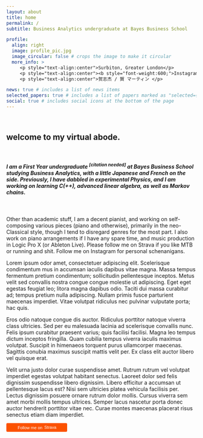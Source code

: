 ```yaml
---
layout: about
title: home
permalink: /
subtitle: Business Analytics undergraduate at Bayes Business School

profile:
  align: right
  image: profile_pic.jpg
  image_circular: false # crops the image to make it circular
  more_info: >
     <p style="text-align:center">Surbiton, Greater London</p>
     <p style="text-align:center"><b style="font-weight:600;">Instagram:</b> @martin_he543</p>
     <p style="text-align:center">贺志杰 / 賀 マーティン </p>

news: true # includes a list of news items
selected_papers: true # includes a list of papers marked as "selected={true}"
social: true # includes social icons at the bottom of the page
---
```


<br />

## <a class="wow fadeIn" data-wow-delay="0.5s">welcome to my virtual abode.</a>

<br />

##### <a class="wow fadeIn" data-wow-delay="0.5s">I am a First Year undergraduate <sup>[citation needed]</sup>  at Bayes Business School studying Business Analytics, with a little Japanese and French *on the side.* Previously, I have dabbled in experimental Physics, and I am working on learning C(++), advanced linear algebra, as well as Markov chains.</a>

<br />

<a class="wow fadeIn" data-wow-delay="1s">Other than academic stuff, I am a decent pianist, and working on self-composing various pieces (piano and otherwise), primarily in the neo-Classical style, though I tend to disregard genres for the most part. I also work on piano arrangements if I have any spare time, and music production in Logic Pro X (or Ableton Live). Please follow me on Strava if you like MTB or running and shit. Follow me on Instagram for personal schenanigans.</a>

<a class="wow fadeIn" data-wow-delay="1.2s">Lorem ipsum odor amet, consectetuer adipiscing elit. Scelerisque condimentum mus in accumsan iaculis dapibus vitae magna. Massa tempus fermentum pretium condimentum; sollicitudin pellentesque inceptos. Metus velit sed convallis nostra congue congue molestie ut adipiscing. Eget eget egestas feugiat leo; litora magna dapibus odio. Taciti dui massa curabitur ad; tempus pretium nulla adipiscing. Nullam primis fusce parturient maecenas imperdiet. Vitae volutpat ridiculus nec pulvinar vulputate porta; hac quis.</a>

<a class="wow fadeIn" data-wow-delay="1.5s">Eros odio natoque congue dis auctor. Ridiculus porttitor natoque viverra class ultricies. Sed per eu malesuada lacinia ad scelerisque convallis nunc. Felis ipsum curabitur praesent varius; quis facilisi facilisi. Magna leo tempus dictum inceptos fringilla. Quam cubilia tempus viverra iaculis maximus volutpat. Suscipit in himenaeos torquent purus ullamcorper maecenas. Sagittis conubia maximus suscipit mattis velit per. Ex class elit auctor libero vel quisque erat.</a>

<a class="wow fadeIn" data-wow-delay="2s">Velit urna justo dolor curae suspendisse amet. Rutrum rutrum vel volutpat imperdiet egestas volutpat habitant senectus. Laoreet dolor sed felis dignissim suspendisse libero dignissim. Libero efficitur a accumsan ut pellentesque lacus est? Nisi sem ultricies platea vehicula facilisis per. Lectus dignissim posuere ornare rutrum dolor mollis. Cursus viverra sem amet morbi mollis tempus ultrices. Semper lacus nascetur porta donec auctor hendrerit porttitor vitae nec. Curae montes maecenas placerat risus senectus etiam diam imperdiet.</a>

<!-- <div class="card mt-3 wow fadeIn" data-wow-delay="1s" style="padding: 1rem;">
  <div class="wow fadeIn" data-wow-delay="1.1s"><b style="font-weight:600!important;">🍪 COOKIE NOTICE 🍪</b></div>
  <div class="wow fadeIn" data-wow-delay="1.2s"><b style="font-weight:600!important;">Like my self-esteem, this website is not secure (I can't be asked to pay for an SSL certificate, yet).</b> 
  <br />
  <i>Full disclosure:</i> à cause de la tyrannie imposed by the European Union, I must declare that this website has cookies, but fear not: unlike Facebook, these cookies are only used to enable the dark mode functionality.</div>
</div> -->

<a style="display:inline-block;background-color:#FC5200;color:#fff;padding:5px 10px 5px 30px;font-size:11px;font-family:Helvetica, Arial, sans-serif;white-space:nowrap;text-decoration:none;background-repeat:no-repeat;background-position:10px center;border-radius:3px;background-image:url('https://badges.strava.com/logo-strava-echelon.png')" href='https://strava.com/athletes/26800960' target="_clean" class="wow fadeIn" data-wow-delay="1.5s">
  Follow me on
  <img src='https://badges.strava.com/logo-strava.png' alt='Strava' style='margin-left:2px;vertical-align:text-bottom' height=13 width=51 />
</a>

<br />